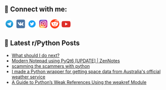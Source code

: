 ## 🔎 Connect with me:
[<img src="https://github.com/bullbesh/bullbesh/blob/main/images/Telegram.png" width="32" height="32" />](https://t.me/bullbesh)
[<img src="https://github.com/bullbesh/bullbesh/blob/main/images/VK.png" width="32" height="32" />](https://vk.com/bullbesh)
[<img src="https://github.com/bullbesh/bullbesh/blob/main/images/Twitter.png" width="32" height="32" />](https://twitter.com/bullbesh1)
[<img src="https://github.com/bullbesh/bullbesh/blob/main/images/Instagram.png" width="32" height="32" />](https://www.instagram.com/bullbesh)
[<img src="https://github.com/bullbesh/bullbesh/blob/main/images/Reddit.png" width="32" height="32" />](https://www.reddit.com/user/bullbesh)
[<img src="https://github.com/bullbesh/bullbesh/blob/main/images/YouTube.png" width="32" height="32" />](https://www.youtube.com/channel/UCtfjRs6uzgq5mfm8S06WTcg)

## 📕 Latest r/Python Posts
<!-- BLOG-POST-LIST:START -->
- [What should I do next?](https://www.reddit.com/r/Python/comments/1do4bb6/what_should_i_do_next/)
- [Modern Notepad using PyQt6 [UPDATE] | ZenNotes](https://www.reddit.com/r/Python/comments/1do46ez/modern_notepad_using_pyqt6_update_zennotes/)
- [scamming the scammers with python](https://www.reddit.com/r/Python/comments/1do3dd2/scamming_the_scammers_with_python/)
- [I made a Python wrapper for getting space data from Australia&#39;s official weather service](https://www.reddit.com/r/Python/comments/1do332s/i_made_a_python_wrapper_for_getting_space_data/)
- [A Guide to Python’s Weak References Using the weakref Module](https://www.reddit.com/r/Python/comments/1do2mmz/a_guide_to_pythons_weak_references_using_the/)
<!-- BLOG-POST-LIST:END -->
